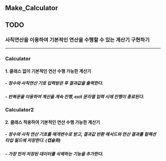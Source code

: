 ## Make_Calculator

## TODO
### 사칙연산을 이용하여 기본적인 연산을 수행할 수 있는 계산기 구현하기
---
### Calculator
#### 1. 클래스 없이 기본적인 연산 수행 가능한 계산기
#####  - 정수와 사칙연산 기호 입력받은 후 결과값을 출력한다.
#####  - 반복문을 이용하여 계산을 계속 진행, exit 문자열 입력 시에 진행이 종료된다.

### Calculator2
#### 2. 클래스 적용하여 기본적인 연산 수행 가능한 계산기
#####  - 정수와 사칙 연산 기호를 매개변수로 받고, 결과값 반환 메서드와 연산 결과를 컬렉션 타입 필드에 저장한다. (캡슐화)
#####  - 가장 먼저 저장된 데이터를 삭제하는 기능을 추가한다.

